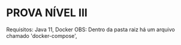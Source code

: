 # PROVA NÍVEL III

Requisitos: Java 11, Docker
OBS: Dentro da pasta raiz há um arquivo chamado 'docker-compose', 
